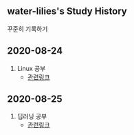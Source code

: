 ## water-lilies's Study History

꾸준히 기록하기

## 2020-08-24

1. Linux 공부
   - [관련링크](https://github.com/water-lilies/ComputerScience/tree/master/03_Linux)



## 2020-08-25

1. 딥러닝 공부
   - [관련링크](https://github.com/water-lilies/ComputerScience/tree/master/04_DeepLearning)